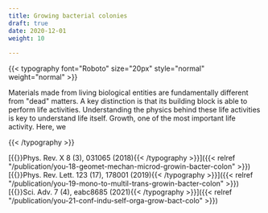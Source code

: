 ```yaml
---
title: Growing bacterial colonies
draft: true
date: 2020-12-01
weight: 10
    
---
```


{{< typography font="Roboto" size="20px" style="normal" weight="normal" >}}

Materials made from living biological entities are fundamentally different from "dead" matters. A key distinction is that its building block is able to perform life activities. Understanding the physics behind these life activities is key to understand life itself. Growth, one of the most important life activity. Here, we 


{{< /typography >}}

[{{<typography font="Roboto" size="18px" style="normal" weight="normal" >}}Phys. Rev. X 8 (3), 031065 (2018){{< /typography >}}]({{< relref "/publication/you-18-geomet-mechan-microd-growin-bacter-colon" >}})
[{{<typography font="Roboto" size="18px" style="normal" weight="normal" >}}Phys. Rev. Lett. 123 (17), 178001 (2019){{< /typography >}}]({{< relref "/publication/you-19-mono-to-multil-trans-growin-bacter-colon" >}})
[{{<typography font="Roboto" size="18px" style="normal" weight="normal" >}}Sci. Adv. 7 (4), eabc8685 (2021){{< /typography >}}]({{< relref "/publication/you-21-conf-indu-self-orga-grow-bact-colo" >}})

<br />

<!--more-->


